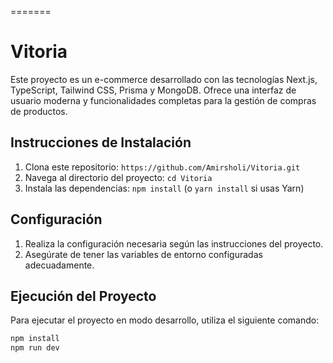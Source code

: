 
=======
# Vitoria
Este proyecto es un e-commerce desarrollado con las tecnologías Next.js, TypeScript, Tailwind CSS, Prisma y MongoDB. Ofrece una interfaz de usuario moderna y funcionalidades completas para la gestión de compras de productos.

## Instrucciones de Instalación

1. Clona este repositorio: `https://github.com/Amirsholi/Vitoria.git`
2. Navega al directorio del proyecto: `cd Vitoria`
3. Instala las dependencias: `npm install` (o `yarn install` si usas Yarn)

## Configuración

1. Realiza la configuración necesaria según las instrucciones del proyecto.
2. Asegúrate de tener las variables de entorno configuradas adecuadamente.

## Ejecución del Proyecto

Para ejecutar el proyecto en modo desarrollo, utiliza el siguiente comando:

```bash
npm install
npm run dev
